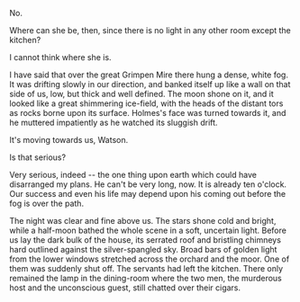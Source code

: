 No.

Where can she be, then, since there is no light in any other room
except the kitchen?

I cannot think where she is.

I have said that over the great Grimpen Mire there hung a dense, white
fog. It was drifting slowly in our direction, and banked itself up like
a wall on that side of us, low, but thick and well defined. The moon
shone on it, and it looked like a great shimmering ice-field, with the
heads of the distant tors as rocks borne upon its surface. Holmes's
face was turned towards it, and he muttered impatiently as he watched
its sluggish drift.

It's moving towards us, Watson.

Is that serious?

Very serious, indeed -- the one thing upon earth which could have
disarranged my plans. He can't be very long, now. It is already ten
o'clock. Our success and even his life may depend upon his coming out
before the fog is over the path.

The night was clear and fine above us. The stars shone cold and bright,
while a half-moon bathed the whole scene in a soft, uncertain light.
Before us lay the dark bulk of the house, its serrated roof and
bristling chimneys hard outlined against the silver-spangled sky. Broad
bars of golden light from the lower windows stretched across the orchard
and the moor. One of them was suddenly shut off. The servants had left
the kitchen. There only remained the lamp in the dining-room where the
two men, the murderous host and the unconscious guest, still chatted
over their cigars.
